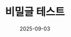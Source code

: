 ---
title: "비밀글 테스트"
date: 2025-09-03
layout: encrypted
encrypted: 57975914d69a220586062553bcf3eaf556a41511093a0a719e7d35de6f5d2c92U2FsdGVkX1+ZkkyFozZxQfo0dxp3tOp19G5/tGiccO/98M5ZqC5utBRuOS0oSL0f68AAxTWKqWuqIxWflsaDBg==
---